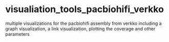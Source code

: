 # visualiation_tools_pacbiohifi_verkko
multiple visualizations for the pacbiohifi assembly from verkko including a graph visualization, a link visualization, plotting the coverage and other parameters
